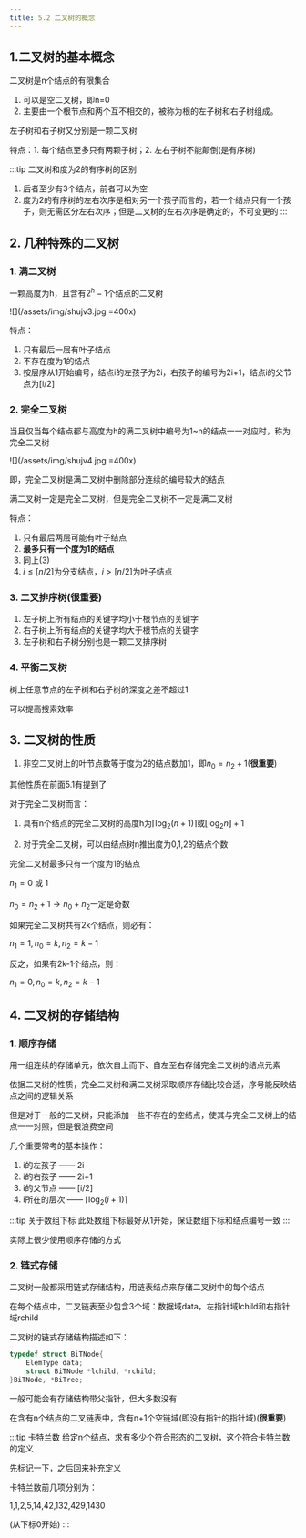 ```yaml
---
title: 5.2 二叉树的概念
---
```


## 1.二叉树的基本概念

二叉树是n个结点的有限集合

1. 可以是空二叉树，即n=0
2. 主要由一个根节点和两个互不相交的，被称为根的左子树和右子树组成。

左子树和右子树又分别是一颗二叉树

特点：1. 每个结点至多只有两颗子树；2. 左右子树不能颠倒(是有序树)

:::tip 二叉树和度为2的有序树的区别
1. 后者至少有3个结点，前者可以为空
2. 度为2的有序树的左右次序是相对另一个孩子而言的，若一个结点只有一个孩子，则无需区分左右次序；但是二叉树的左右次序是确定的，不可变更的
:::

## 2. 几种特殊的二叉树


### 1. 满二叉树
一颗高度为h，且含有$2^h-1$个结点的二叉树

![](/assets/img/shujv3.jpg =400x)

特点：
1. 只有最后一层有叶子结点
2. 不存在度为1的结点
3. 按层序从1开始编号，结点i的左孩子为2i，右孩子的编号为2i+1，结点i的父节点为[i/2]

### 2. 完全二叉树
当且仅当每个结点都与高度为h的满二叉树中编号为1~n的结点一一对应时，称为完全二叉树

![](/assets/img/shujv4.jpg =400x)

即，完全二叉树是满二叉树中删除部分连续的编号较大的结点

满二叉树一定是完全二叉树，但是完全二叉树不一定是满二叉树

特点：
1. 只有最后两层可能有叶子结点
2. **最多只有一个度为1的结点**
3. 同上(3)
4. $i\leq[n/2]$为分支结点，$i>[n/2]$为叶子结点

### 3. 二叉排序树(很重要)
1. 左子树上所有结点的关键字均小于根节点的关键字
2. 右子树上所有结点的关键字均大于根节点的关键字
3. 左子树和右子树分别也是一颗二叉排序树

### 4. 平衡二叉树
树上任意节点的左子树和右子树的深度之差不超过1

可以提高搜索效率

## 3. 二叉树的性质

1. 非空二叉树上的叶节点数等于度为2的结点数加1，即$n_0=n_2+1$(**很重要**)




其他性质在前面5.1有提到了

对于完全二叉树而言：
1. 具有n个结点的完全二叉树的高度h为$\lceil \log_2(n+1)\rceil$或$\lfloor \log_2n\rfloor+1$

2. 对于完全二叉树，可以由结点树n推出度为0,1,2的结点个数

完全二叉树最多只有一个度为1的结点

$n_1=0\text{ 或 }1$

$n_0=n_2+1 \to n_0+ n_2 \text{一定是奇数}$

如果完全二叉树共有2k个结点，则必有：

$n_1=1,n_0=k,n_2=k-1$

反之，如果有2k-1个结点，则：

$n_1=0,n_0=k,n_2=k-1$

## 4. 二叉树的存储结构

### 1. 顺序存储

用一组连续的存储单元，依次自上而下、自左至右存储完全二叉树的结点元素

依据二叉树的性质，完全二叉树和满二叉树采取顺序存储比较合适，序号能反映结点之间的逻辑关系

但是对于一般的二叉树，只能添加一些不存在的空结点，使其与完全二叉树上的结点一一对照，但是很浪费空间

几个重要常考的基本操作：
1. i的左孩子 —— 2i
2. i的右孩子 —— 2i+1
3. i的父节点 —— [i/2]
4. i所在的层次 —— $\lceil \log_2(i+1)\rceil$

:::tip 关于数组下标
此处数组下标最好从1开始，保证数组下标和结点编号一致
:::

实际上很少使用顺序存储的方式

### 2. 链式存储

二叉树一般都采用链式存储结构，用链表结点来存储二叉树中的每个结点

在每个结点中，二叉链表至少包含3个域：数据域data，左指针域lchild和右指针域rchild

二叉树的链式存储结构描述如下：

```c++
typedef struct BiTNode{
    ElemType data;
    struct BiTNode *lchild, *rchild;
}BiTNode, *BiTree;
```

一般可能会有存储结构带父指针，但大多数没有

在含有n个结点的二叉链表中，含有n+1个空链域(即没有指针的指针域)(**很重要**)

:::tip 卡特兰数
给定n个结点，求有多少个符合形态的二叉树，这个符合卡特兰数的定义

先标记一下，之后回来补充定义

卡特兰数前几项分别为：

1,1,2,5,14,42,132,429,1430

(从下标0开始)
:::









